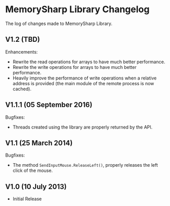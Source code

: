 # MemorySharp Library Changelog

The log of changes made to MemorySharp Library.

## V1.2 (TBD)

Enhancements:

- Rewrite the read operations for arrays to have much better performance.
- Rewrite the write operations for arrays to have much better performance.
- Heavily improve the performance of write operations when a relative address is provided (the main module of the remote process is now cached).

## V1.1.1 (05 September 2016)

Bugfixes:

- Threads created using the library are properly returned by the API.

## V1.1 (25 March 2014)

Bugfixes:

- The method `SendInputMouse.ReleaseLeft()`, properly releases the left click of the mouse.

## V1.0 (10 July 2013)

- Initial Release